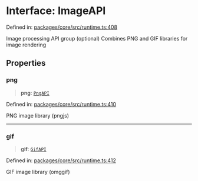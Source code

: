 # Interface: ImageAPI

Defined in: [packages/core/src/runtime.ts:408](https://github.com/vdeantoni/unblessed/blob/cda5e27f3d59c079a4be779247045dff26f0e9d3/packages/core/src/runtime.ts#L408)

Image processing API group (optional)
Combines PNG and GIF libraries for image rendering

## Properties

### png

> **png**: [`PngAPI`](runtime.Interface.PngAPI.md)

Defined in: [packages/core/src/runtime.ts:410](https://github.com/vdeantoni/unblessed/blob/cda5e27f3d59c079a4be779247045dff26f0e9d3/packages/core/src/runtime.ts#L410)

PNG image library (pngjs)

***

### gif

> **gif**: [`GifAPI`](runtime.Interface.GifAPI.md)

Defined in: [packages/core/src/runtime.ts:412](https://github.com/vdeantoni/unblessed/blob/cda5e27f3d59c079a4be779247045dff26f0e9d3/packages/core/src/runtime.ts#L412)

GIF image library (omggif)
